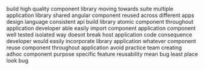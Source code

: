 build high quality component library moving towards suite multiple application library shared angular component reused across different apps design language consistent api build library atomic component throughout application developer able easily import component application component well tested isolated way doesnt break host application code consequence developer would easily incorporate library application whatever component reuse component throughout application avoid practice team creating adhoc component purpose specific feature reusability mean bug least place look bug